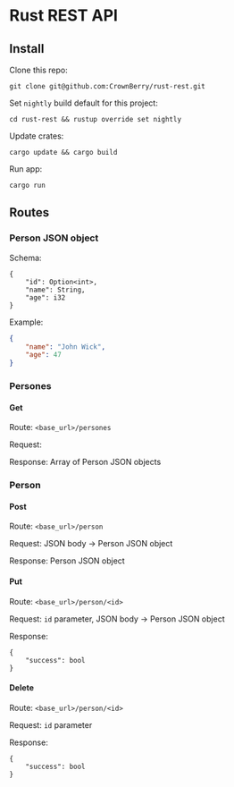 # Rust REST API 

## Install

Clone this repo:

```git clone git@github.com:CrownBerry/rust-rest.git```

Set `nightly` build default for this project:

```cd rust-rest && rustup override set nightly```

Update crates:

```cargo update && cargo build```

Run app:

```cargo run```

## Routes
### Person JSON object
Schema:
```
{
    "id": Option<int>,
    "name": String,
    "age": i32
}
```
Example:
```json
{
    "name": "John Wick",
    "age": 47
}
```
### Persones
#### Get
Route: `<base_url>/persones`

Request:

Response: Array of Person JSON objects

### Person
#### Post
Route: `<base_url>/person`

Request: JSON body -> Person JSON object

Response: Person JSON object
#### Put
Route: `<base_url>/person/<id>`

Request: `id` parameter, JSON body -> Person JSON object

Response:
```
{
    "success": bool
}
```
#### Delete
Route: `<base_url>/person/<id>`

Request: `id` parameter

Response:
```
{
    "success": bool
}
```